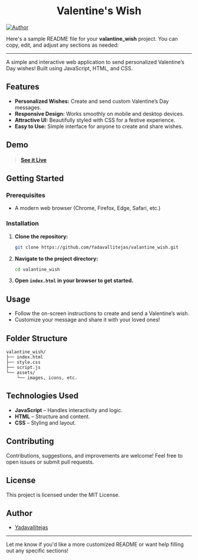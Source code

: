 <h1 align="center">
    Valentine's Wish
</h1>

[![Author](https://img.shields.io/badge/author-Y.tejas-green)](https://github.com/Yadavallitejas)




Here's a sample README file for your **valantine_wish** project. You can copy, edit, and adjust any sections as needed:

---

A simple and interactive web application to send personalized Valentine’s Day wishes! Built using JavaScript, HTML, and CSS.

## Features

- **Personalized Wishes:** Create and send custom Valentine’s Day messages.
- **Responsive Design:** Works smoothly on mobile and desktop devices.
- **Attractive UI:** Beautifully styled with CSS for a festive experience.
- **Easy to Use:** Simple interface for anyone to create and share wishes.

## Demo

> #### [See it Live](https://yadavallitejas.github.io/valantine_wish/)


## Getting Started

### Prerequisites

- A modern web browser (Chrome, Firefox, Edge, Safari, etc.)

### Installation

1. **Clone the repository:**
   ```bash
   git clone https://github.com/Yadavallitejas/valantine_wish.git
   ```
2. **Navigate to the project directory:**
   ```bash
   cd valantine_wish
   ```
3. **Open `index.html` in your browser to get started.**

## Usage

- Follow the on-screen instructions to create and send a Valentine’s wish.
- Customize your message and share it with your loved ones!

## Folder Structure

```
valantine_wish/
├── index.html
├── style.css
├── script.js
└── assets/
    └── images, icons, etc.
```

## Technologies Used

- **JavaScript** – Handles interactivity and logic.
- **HTML** – Structure and content.
- **CSS** – Styling and layout.

## Contributing

Contributions, suggestions, and improvements are welcome! Feel free to open issues or submit pull requests.

## License

This project is licensed under the MIT License.

## Author

- [Yadavallitejas](https://github.com/Yadavallitejas)

---

Let me know if you'd like a more customized README or want help filling out any specific sections!
